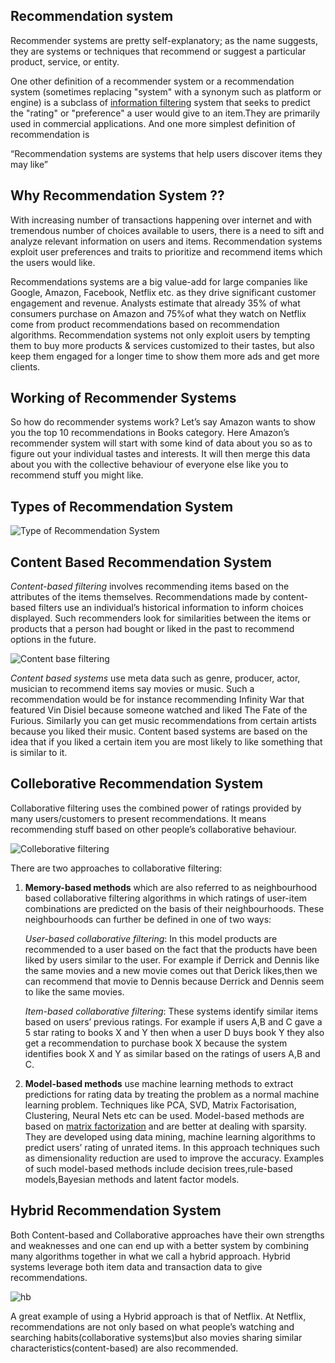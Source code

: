 ## Recommendation system
Recommender systems are pretty self-explanatory; as the name suggests, they are systems or techniques that recommend or suggest a particular product, service, or entity.

One other definition of a recommender system or a recommendation system (sometimes replacing "system" with a synonym such as platform or engine) is a subclass of [information filtering](https://en.wikipedia.org/wiki/Information_filtering_system) system that seeks to predict the "rating" or "preference" a user would give to an item.They are primarily used in commercial applications.
And one more simplest definition of recommendation is 

“Recommendation systems are systems that help users discover items they may like”


## Why Recommendation System ??
With increasing number of transactions happening over internet and with tremendous number of choices available to users, there is a need to sift and analyze relevant information on users and items. Recommendation systems exploit user preferences and traits to prioritize and recommend items which the users would like.

Recommendations systems are a big value-add for large companies like Google, Amazon, Facebook, Netflix etc. as they drive significant customer engagement and revenue. Analysts estimate that already 35% of what consumers purchase on Amazon and 75%of what they watch on Netflix come from product recommendations based on recommendation algorithms. Recommendation systems not only exploit users by tempting them to buy more products & services customized to their tastes, but also keep them engaged for a longer time to show them more ads and get more clients.
## Working of Recommender Systems
So how do recommender systems work? Let’s say Amazon wants to show you the top 10 recommendations in Books category. Here Amazon’s recommender system will start with some kind of data about you so as to figure out your individual tastes and interests. It will then merge this data about you with the collective behaviour of everyone else like you to recommend stuff you might like.
## Types of Recommendation System
 
 ![Type of Recommendation System](https://user-images.githubusercontent.com/19235560/61583026-e8eb1f80-ab4f-11e9-9f3b-0c827141a14f.png)

## Content Based Recommendation System
*Content-based filtering* involves recommending items based on the attributes of the items themselves. Recommendations made by content-based filters use an individual’s historical information to inform choices displayed. Such recommenders look for similarities between the items or products that a person had bought or liked in the past to recommend options in the future.

![Content base filtering](https://user-images.githubusercontent.com/19235560/61583152-c5c16f80-ab51-11e9-94e8-aec4b09f2fc1.png)

*Content based systems* use meta data such as genre, producer, actor, musician to recommend items say movies or music. Such a recommendation would be for instance recommending Infinity War that featured Vin Disiel because someone watched and liked The Fate of the Furious. Similarly you can get music recommendations from certain artists because you liked their music. Content based systems are based on the idea that if you liked a certain item you are most likely to like something that is similar to it.
## Colleborative Recommendation System

Collaborative filtering uses the combined power of ratings provided by many users/customers to present recommendations. It means recommending stuff based on other people’s collaborative behaviour.

![Colleborative filtering](https://user-images.githubusercontent.com/19235560/61583125-64010580-ab51-11e9-848d-b44f1331837c.png)

There are two approaches to collaborative filtering:
1. **Memory-based methods** which are also referred to as neighbourhood based collaborative filtering algorithms in which ratings of          user-item combinations are predicted on the basis of their neighbourhoods. These neighbourhoods can further be defined in one of        two ways:

    *User-based collaborative filtering*:
      In this model products are recommended to a user based on the fact that the products have been liked by users similar to the user. 
      For  example if Derrick and Dennis like the same movies and a new movie comes out that Derick likes,then we can recommend that           movie to Dennis because Derrick and Dennis seem to like the same movies.
    

    *Item-based collaborative filtering*:
      These systems identify similar items based on users’ previous ratings. For example if users A,B and C gave a 5 star rating to           books  X and Y then when a user D buys book Y they also get a recommendation to purchase book X because the system identifies book       X and Y as similar based on the ratings of users A,B and C. 
    
2. **Model-based methods** use machine learning methods to extract predictions for rating data by treating the problem as a normal            machine learning problem. Techniques like PCA, SVD, Matrix Factorisation, Clustering,
     Neural Nets etc can be used.
     Model-based methods are based on [matrix factorization](https://en.wikipedia.org/wiki/Matrix_factorization_(recommender_systems))        and are better at dealing with sparsity. They are developed using data mining, machine learning algorithms to predict users’ rating      of unrated items. In this approach techniques such as dimensionality reduction are used to improve the accuracy. Examples of such        model-based methods include decision trees,rule-based models,Bayesian methods and latent factor models.
     
     
## Hybrid Recommendation System
Both Content-based and Collaborative approaches have their own strengths and weaknesses and one can end up with a better system by combining many algorithms together in what we call a hybrid approach. Hybrid systems leverage both item data and transaction data to give recommendations.

![hb](https://user-images.githubusercontent.com/19235560/61583280-8a27a500-ab53-11e9-9d20-eab8c80ef5f0.png)

A great example of using a Hybrid approach is that of Netflix. At Netflix, recommendations are not only based on what people’s watching and searching habits(collaborative systems)but also movies sharing similar characteristics(content-based) are also recommended.

